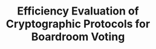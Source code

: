 ---
title: "Efficiency Evaluation of Cryptographic Protocols for Boardroom Voting"
collection: publications
permalink: /publications/2015-08-Efficiency-Evaluation-of-Cryptographic-Protocols-for-Boardroom-Voting
venue: '10th International Conference on Availability, Reliability and Security (ARES 2015)'
pages: '224--229'
publisher: 'IEEE Computer Society'
year: '2015'
paperurl: 'https://doi.org/10.1109/ARES.2015.75'
citation: ' Oksana Kulyk,  Stephan Neumann,  <b>Jurlind Budurushi</b>,  Melanie Volkamer,  Rolf Haenni,  Reto Koenig,  Philemon Bergen</br> 10th International Conference on Availability, Reliability and Security (ARES 2015)</br>'
---